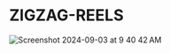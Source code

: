 # ZIGZAG-REELS

![Screenshot 2024-09-03 at 9 40 42 AM](https://github.com/user-attachments/assets/27af1b45-7aae-4c25-a7c4-5e1da030f328)
